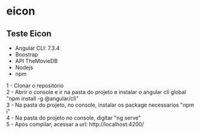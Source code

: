 # eicon
<h2>Teste Eicon</h2>
<ul>
  <li>Angular CLI: 7.3.4</li>
  <li>Boostrap</li>
  <li>API TheMovieDB</li>
  <li>Nodejs</li>
  <li>npm</li>
</ul>
1 - Clonar o repositório <br/>
2 - Abrir o console e ir na pasta do projeto e instalar o angular cli global "npm install -g @angular/cli"<br/>
3 - Na pasta do projeto, no console, instalar os package necessarios  "npm i"<br/>
4 - Na pasta do projeto no console, digitar "ng serve"<br/>
5 - Após compilar, acessar a url: http://localhost:4200/ 
